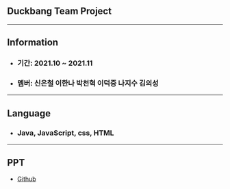 ## Duckbang Team Project
  
***

## Information

* ### 기간: 2021.10 ~ 2021.11
* ### 멤버: 신은철 이한나 박천혁 이덕중 나지수 김의성

***

## Language

* ### Java, JavaScript, css, HTML

***

## PPT

* [Github](https://github.com/ec-shin/Duckbang/blob/main/Duckbang.pdf)



